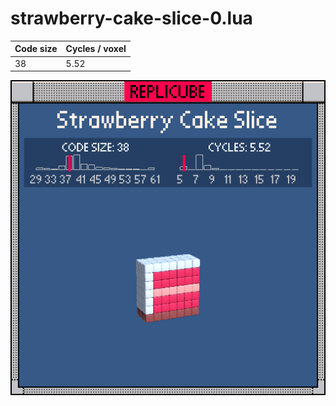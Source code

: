 # strawberry-cake-slice-0.lua

| Code size | Cycles / voxel |
| --------- | -------------- |
| 38        | 5.52           |

![](strawberry-cake-slice-0.png)
